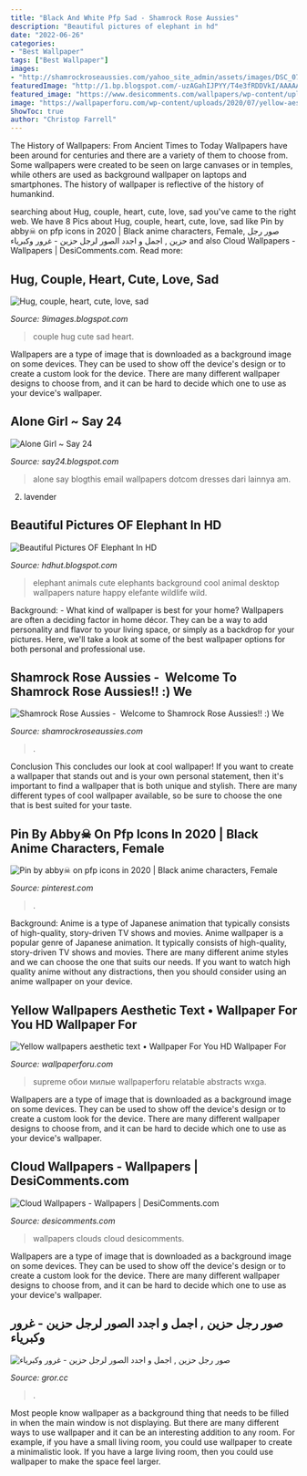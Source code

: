 ```yaml
---
title: "Black And White Pfp Sad - Shamrock Rose Aussies"
description: "Beautiful pictures of elephant in hd"
date: "2022-06-26"
categories:
- "Best Wallpaper"
tags: ["Best Wallpaper"]
images:
- "http://shamrockroseaussies.com/yahoo_site_admin/assets/images/DSC_0716.10500500_std.jpg"
featuredImage: "http://1.bp.blogspot.com/-uzAGahIJPYY/T4e3fRDDVkI/AAAAAAAACmI/CBGeORdZkuE/s1600/Hdhut.blogspot.com+%25288%2529.jpg"
featured_image: "https://www.desicomments.com/wallpapers/wp-content/uploads/2016/01/White-Clouds.jpg"
image: "https://wallpaperforu.com/wp-content/uploads/2020/07/yellow-aesthetic-wallpaper-20072002225451540x960.jpg"
ShowToc: true
author: "Christop Farrell"
---
```



The History of Wallpapers: From Ancient Times to Today
Wallpapers have been around for centuries and there are a variety of them to choose from. Some wallpapers were created to be seen on large canvases or in temples, while others are used as background wallpaper on laptops and smartphones. The history of wallpaper is reflective of the history of humankind.

	

		
searching about Hug, couple, heart, cute, love, sad you've came to the right web. We have 8 Pics about Hug, couple, heart, cute, love, sad like Pin by abby☠ on pfp icons in 2020 | Black anime characters, Female, صور رجل حزين , اجمل و اجدد الصور لرجل حزين - غرور وكبرياء and also Cloud Wallpapers - Wallpapers | DesiComments.com. Read more:
		
    
## Hug, Couple, Heart, Cute, Love, Sad

<img loading=lazy src="http://4.bp.blogspot.com/-EAD7tOmlTdQ/UMsUIcmjrtI/AAAAAAAAJLo/lIHqgiACYgQ/w1200-h630-p-k-no-nu/hug-couple-heart-cute.jpg" onerror="this.onerror=null;this.src='https://tse3.mm.bing.net/th?id=OIP.-lGFG5g2bTOd8i62Fb3K0gEsCd&amp;pid=15.1';" alt="Hug, couple, heart, cute, love, sad">

_Source: 9images.blogspot.com_

>couple hug cute sad heart. 

	

Wallpapers are a type of image that is downloaded as a background image on some devices. They can be used to show off the device's design or to create a custom look for the device. There are many different wallpaper designs to choose from, and it can be hard to decide which one to use as your device's wallpaper.

    
## Alone Girl ~ Say 24

<img loading=lazy src="https://2.bp.blogspot.com/-Xav2h4Rf83g/UL8bzbTHIlI/AAAAAAAAAXE/D-5g5FwfhgM/s1600/alonegirl_rlfddtep.jpg" onerror="this.onerror=null;this.src='https://tse4.mm.bing.net/th?id=OIP.RXL3QVXb2YOmOWFcwOq47AAAAA&amp;pid=15.1';" alt="Alone Girl ~ Say 24">

_Source: say24.blogspot.com_

>alone say blogthis email wallpapers dotcom dresses dari lainnya am. 

	

2. lavender 

    
## Beautiful Pictures OF Elephant In HD

<img loading=lazy src="http://1.bp.blogspot.com/-uzAGahIJPYY/T4e3fRDDVkI/AAAAAAAACmI/CBGeORdZkuE/s1600/Hdhut.blogspot.com+%25288%2529.jpg" onerror="this.onerror=null;this.src='https://tse3.mm.bing.net/th?id=OIP.rMtnv5Z6Qx_ovEKAjVWAwAHaE7&amp;pid=15.1';" alt="Beautiful Pictures OF Elephant In HD">

_Source: hdhut.blogspot.com_

>elephant animals cute elephants background cool animal desktop wallpapers nature happy elefante wildlife wild. 

	

Background: - What kind of wallpaper is best for your home?
Wallpapers are often a deciding factor in home décor. They can be a way to add personality and flavor to your living space, or simply as a backdrop for your pictures. Here, we'll take a look at some of the best wallpaper options for both personal and professional use.

    
## Shamrock Rose Aussies - ﻿﻿﻿ Welcome To Shamrock Rose Aussies!! :) We

<img loading=lazy src="http://shamrockroseaussies.com/yahoo_site_admin/assets/images/DSC_0716.10500500_std.jpg" onerror="this.onerror=null;this.src='https://tse4.mm.bing.net/th?id=OIP.ywHyXSOmdryMRxNFAASMnwHaE-&amp;pid=15.1';" alt="Shamrock Rose Aussies - ﻿﻿﻿ Welcome to Shamrock Rose Aussies!! :) We">

_Source: shamrockroseaussies.com_

>. 

	

Conclusion
This concludes our look at cool wallpaper! If you want to create a wallpaper that stands out and is your own personal statement, then it's important to find a wallpaper that is both unique and stylish. There are many different types of cool wallpaper available, so be sure to choose the one that is best suited for your taste.

    
## Pin By Abby☠ On Pfp Icons In 2020 | Black Anime Characters, Female

<img loading=lazy src="https://i.pinimg.com/736x/3a/b7/c0/3ab7c0ae621993bd49f26a0a166a48f7.jpg" onerror="this.onerror=null;this.src='https://tse3.mm.bing.net/th?id=OIP.Dkw3B2X5Dl5eirF8j6-YVAHaGT&amp;pid=15.1';" alt="Pin by abby☠ on pfp icons in 2020 | Black anime characters, Female">

_Source: pinterest.com_

>. 

	

Background: Anime is a type of Japanese animation that typically consists of high-quality, story-driven TV shows and movies.
Anime wallpaper is a popular genre of Japanese animation. It typically consists of high-quality, story-driven TV shows and movies. There are many different anime styles and we can choose the one that suits our needs. If you want to watch high quality anime without any distractions, then you should consider using an anime wallpaper on your device.

    
## Yellow Wallpapers Aesthetic Text • Wallpaper For You HD Wallpaper For

<img loading=lazy src="https://wallpaperforu.com/wp-content/uploads/2020/07/yellow-aesthetic-wallpaper-20072002225451540x960.jpg" onerror="this.onerror=null;this.src='https://tse1.mm.bing.net/th?id=OIP.sCBTeHWz-Crv0tizyglVmQHaNK&amp;pid=15.1';" alt="Yellow wallpapers aesthetic text • Wallpaper For You HD Wallpaper For">

_Source: wallpaperforu.com_

>supreme обои милые wallpaperforu relatable abstracts wxga. 

	

Wallpapers are a type of image that is downloaded as a background image on some devices. They can be used to show off the device's design or to create a custom look for the device. There are many different wallpaper designs to choose from, and it can be hard to decide which one to use as your device's wallpaper.

    
## Cloud Wallpapers - Wallpapers | DesiComments.com

<img loading=lazy src="https://www.desicomments.com/wallpapers/wp-content/uploads/2016/01/White-Clouds.jpg" onerror="this.onerror=null;this.src='https://tse4.mm.bing.net/th?id=OIP.1nz3Ag471QOcyXVPz-5RYAHaEo&amp;pid=15.1';" alt="Cloud Wallpapers - Wallpapers | DesiComments.com">

_Source: desicomments.com_

>wallpapers clouds cloud desicomments. 

	

Wallpapers are a type of image that is downloaded as a background image on some devices. They can be used to show off the device's design or to create a custom look for the device. There are many different wallpaper designs to choose from, and it can be hard to decide which one to use as your device's wallpaper.

    
## صور رجل حزين , اجمل و اجدد الصور لرجل حزين - غرور وكبرياء

<img loading=lazy src="https://gror.cc/wp-content/uploads/2020/02/800-6.jpg" onerror="this.onerror=null;this.src='https://tse4.mm.bing.net/th?id=OIP.3P-t2IOP1ugj0W6lo1oWPAHaLH&amp;pid=15.1';" alt="صور رجل حزين , اجمل و اجدد الصور لرجل حزين - غرور وكبرياء">

_Source: gror.cc_

>. 

	

Most people know wallpaper as a background thing that needs to be filled in when the main window is not displaying. But there are many different ways to use wallpaper and it can be an interesting addition to any room. For example, if you have a small living room, you could use wallpaper to create a minimalistic look. If you have a large living room, then you could use wallpaper to make the space feel larger.

